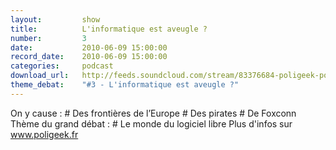 ```yaml
---
layout:         show
title:          L'informatique est aveugle ?
number:         3
date:           2010-06-09 15:00:00
record_date:    2010-06-09 15:00:00
categories:     podcast
download_url:   http://feeds.soundcloud.com/stream/83376684-poligeek-poligeek3.mp3
theme_debat:    "#3 - L'informatique est aveugle ?"
---
```



On y cause : # Des frontières de l’Europe # Des pirates # De Foxconn Thème du grand débat : # Le monde du logiciel libre Plus d'infos sur www.poligeek.fr

